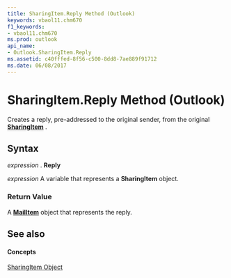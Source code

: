 ```yaml
---
title: SharingItem.Reply Method (Outlook)
keywords: vbaol11.chm670
f1_keywords:
- vbaol11.chm670
ms.prod: outlook
api_name:
- Outlook.SharingItem.Reply
ms.assetid: c40fffed-8f56-c500-8dd8-7ae889f91712
ms.date: 06/08/2017
---
```



# SharingItem.Reply Method (Outlook)

Creates a reply, pre-addressed to the original sender, from the original  **[SharingItem](Outlook.SharingItem.md)** .


## Syntax

 _expression_ . **Reply**

 _expression_ A variable that represents a **SharingItem** object.


### Return Value

A  **[MailItem](Outlook.MailItem.md)** object that represents the reply.


## See also


#### Concepts


[SharingItem Object](Outlook.SharingItem.md)

